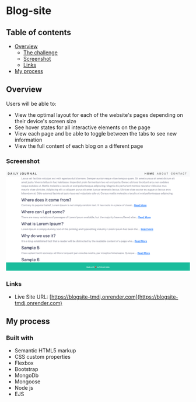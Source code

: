 # Blog-site

## Table of contents

- [Overview](#overview)
  - [The challenge](#the-challenge)
  - [Screenshot](#screenshot)
  - [Links](#links)
- [My process](#my-process)

## Overview

Users will be able to:

- View the optimal layout for each of the website's pages depending on their device's screen size
- See hover states for all interactive elements on the page
- View each page and be able to toggle between the tabs to see new information
- View the full content of each blog on a different page

### Screenshot

![./screenshot.jpg](./screenshot.jpg)

### Links

- Live Site URL: [https://blogsite-tmdj.onrender.com](https://blogsite-tmdj.onrender.com)

## My process

### Built with

- Semantic HTML5 markup
- CSS custom properties
- Flexbox
- Bootstrap
- MongoDb
- Mongoose
- Node js
- EJS
